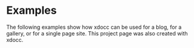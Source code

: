 # Examples

The following examples show how xdocc can be used for a blog, for a gallery, or for a single page site. 
This project  page was also created with xdocc.